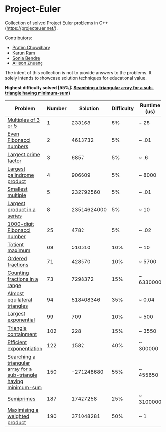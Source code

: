 # Project-Euler
Collection of solved Project Euler problems in C++ (https://projecteuler.net/).

Contributors:

- [Pratim Chowdhary](https://github.com/cpratim)
- [Karun Ram](https://github.com/KamiV2)
- [Sonia Bendre](https://github.com/SoniaBendre)
- [Allison Zhuang](https://github.com/allisonzhuang)

The intent of this collection is not to provide answers to the problems. It solely intends to showcase solution techniques for educational value.

**Highest difficulty solved \[55%\]: [Searching a triangular array for a sub-triangle having minimum-sum](https://projecteuler.net/problem=150))**

| Problem                                                                                                    | Number | Solution    | Difficulty | Runtime (us) | Code                                                                                     |
|------------------------------------------------------------------------------------------------------------|--------|-------------|------------|--------------|------------------------------------------------------------------------------------------|
| [Multiples of 3 or 5](https://projecteuler.net/problem=1)                                                  | 1      | 233168      | 5%         | ~ 25         | [problem1.h](https://github.com/cpratim/Project-Euler/blob/main/problems/problem1.h)     |
| [Even Fibonacci numbers](https://projecteuler.net/problem=2)                                               | 2      | 4613732     | 5%         | ~ .01        | [problem2.h](https://github.com/cpratim/Project-Euler/blob/main/problems/problem2.h)     |
| [Largest prime factor](https://projecteuler.net/problem=3)                                                 | 3      | 6857        | 5%         | ~ .6         | [problem3.h](https://github.com/cpratim/Project-Euler/blob/main/problems/problem3.h)     |
| [Largest palindrome product](https://projecteuler.net/problem=4)                                           | 4      | 906609      | 5%         | ~ 8000       | [problem4.h](https://github.com/cpratim/Project-Euler/blob/main/problems/problem4.h)     |
| [Smallest multiple](https://projecteuler.net/problem=5)                                                    | 5      | 232792560   | 5%         | ~ .01        | [problem5.h](https://github.com/cpratim/Project-Euler/blob/main/problems/problem5.h)     |
| [Largest product in a series](https://projecteuler.net/problem=8)                                          | 8      | 23514624000 | 5%         | ~ 10         | [problem8.h](https://github.com/cpratim/Project-Euler/blob/main/problems/problem8.h)     |
| [1000-digit Fibonacci number](https://projecteuler.net/problem=25)                                         | 25     | 4782        | 5%         | ~ .02        | [problem25.h](https://github.com/cpratim/Project-Euler/blob/main/problems/problem25.h)   |
| [Totient maximum](https://projecteuler.net/problem=69)                                                     | 69     | 510510      | 10%        | ~ 10         | [problem71.h](https://github.com/cpratim/Project-Euler/blob/main/problems/problem69.h)   |
| [Ordered fractions](https://projecteuler.net/problem=71)                                                   | 71     | 428570      | 10%        | ~ 5700       | [problem71.h](https://github.com/cpratim/Project-Euler/blob/main/problems/problem71.h)   |
| [Counting fractions in a range](https://projecteuler.net/problem=73)                                       | 73     | 7298372     | 15%        | ~ 6330000    | [problem73.h](https://github.com/cpratim/Project-Euler/blob/main/problems/problem73.h)   |
| [Almost equilateral triangles](https://projecteuler.net/problem=94)                                        | 94     | 518408346   | 35%        | ~ 0.04       | [problem94.h](https://github.com/cpratim/Project-Euler/blob/main/problems/problem94.h)   |
| [Largest exponential](https://projecteuler.net/problem=99)                                                 | 99     | 709         | 10%        | ~ 500        | [problem99.h](https://github.com/cpratim/Project-Euler/blob/main/problems/problem99.h)   |
| [Triangle containment](https://projecteuler.net/problem=102)                                               | 102    | 228         | 15%        | ~ 3550       | [problem102.h](https://github.com/cpratim/Project-Euler/blob/main/problems/problem102.h) |
| [Efficient exponentiation](https://projecteuler.net/problem=122)                                           | 122    | 1582        | 40%        | ~ 300000     | [problem122.h](https://github.com/cpratim/Project-Euler/blob/main/problems/problem122.h) |
| [Searching a triangular array for a sub-triangle having minimum-sum](https://projecteuler.net/problem=150) | 150    | -271248680  | 55%        | ~ 455650     | [problem150.h](https://github.com/cpratim/Project-Euler/blob/main/problems/problem150.h) |
| [Semiprimes](https://projecteuler.net/problem=187)                                                         | 187    | 17427258    | 25%        | ~ 3100000    | [problem187.h](https://github.com/cpratim/Project-Euler/blob/main/problems/problem187.h) |
| [Maximising a weighted product](https://projecteuler.net/problem=190)                                      | 190    | 371048281   | 50%        | ~ 1          | [problem190.h](https://github.com/cpratim/Project-Euler/blob/main/problems/problem190.h) |

